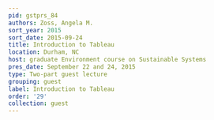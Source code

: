 ```yaml
---
pid: gstprs_84
authors: Zoss, Angela M.
sort_year: 2015
sort_date: 2015-09-24
title: Introduction to Tableau
location: Durham, NC
host: graduate Environment course on Sustainable Systems
pres_date: September 22 and 24, 2015
type: Two-part guest lecture
grouping: guest
label: Introduction to Tableau
order: '29'
collection: guest
---
```

